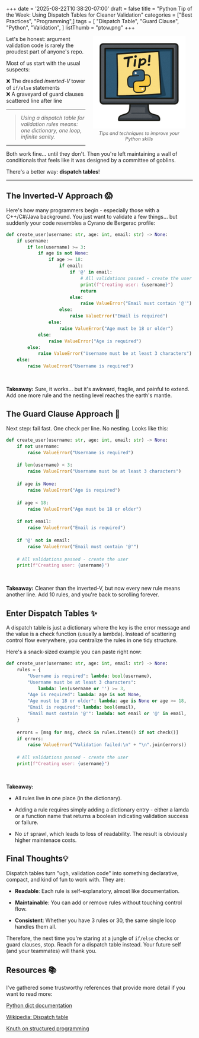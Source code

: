 +++
date = '2025-08-22T10:38:20-07:00'
draft = false
title = "Python Tip of the Week: Using Dispatch Tables for Cleaner Validation"
categories = ["Best Practices", "Programming",]
tags = [
    "Dispatch Table",
    "Guard Clause",
    "Python",
    "Validation",
]
listThumb = "ptow.png"
+++

<figure style="float: right; margin: 0 20px 10px 20px; width: 250px; text-align: center;">
  <img src="./ptow-trans.png" alt="Python Tip of the Week logo: Python Post-it note on monitor" width="250" style="display: block; margin: 0 auto;">
  <figcaption style="font-size: 0.9em; color: #555; margin-top: 5px;">
    <em>Tips and techniques to improve your Python skills</em>
  </figcaption>
</figure>

Let's be honest: argument validation code is rarely the proudest part of anyone's repo.  

Most of us start with the usual suspects:  

❌ The dreaded *inverted-V* tower of `if/else` statements  
❌ A graveyard of guard clauses scattered line after line  

---

> *Using a dispatch table for validation rules means: one dictionary, one loop, infinite sanity.*

---


Both work fine… until they don't. Then you're left maintaining a wall of conditionals that feels like it was designed by a committee of goblins.  

There's a better way: **dispatch tables**!

<!--more-->

---

## The Inverted-V Approach 😱

Here's how many programmers begin - especially those with a C++/C#/Java background. You just want to validate a few things… but suddenly your code resembles a Cyrano de Bergerac profile:

```python
def create_user(username: str, age: int, email: str) -> None:
    if username:
        if len(username) >= 3:
            if age is not None:
                if age >= 18:
                    if email:
                        if '@' in email:
                            # All validations passed - create the user
                            print(f"Creating user: {username}")
                            return
                        else:
                            raise ValueError("Email must contain '@'")
                    else:
                        raise ValueError("Email is required")
                else:
                    raise ValueError("Age must be 18 or older")
            else:
                raise ValueError("Age is required")
        else:
            raise ValueError("Username must be at least 3 characters")
    else:
        raise ValueError("Username is required")
```
<br/>

**Takeaway:**
Sure, it works… but it's awkward, fragile, and painful to extend. Add one more rule and the nesting level reaches the earth's mantle.

## The Guard Clause Approach 😬

Next step: fail fast. One check per line. No nesting. Looks like this:

```python
def create_user(username: str, age: int, email: str) -> None:
    if not username:
        raise ValueError("Username is required")
    
    if len(username) < 3:
        raise ValueError("Username must be at least 3 characters")
    
    if age is None:
        raise ValueError("Age is required")
    
    if age < 18:
        raise ValueError("Age must be 18 or older")
    
    if not email:
        raise ValueError("Email is required")
    
    if '@' not in email:
        raise ValueError("Email must contain '@'")
    
    # All validations passed - create the user
    print(f"Creating user: {username}")
```

<br/>

**Takeaway:**
Cleaner than the inverted-V, but now every new rule means another line. Add 10 rules, and you're back to scrolling forever.

## Enter Dispatch Tables ✨

A dispatch table is just a dictionary where the key is the error message and the value is a check function (usually a lambda).
Instead of scattering control flow everywhere, you centralize the rules in one tidy structure.

Here's a snack-sized example you can paste right now:

```python
def create_user(username: str, age: int, email: str) -> None:
    rules = {
        "Username is required": lambda: bool(username),
        "Username must be at least 3 characters":
            lambda: len(username or '') >= 3,
        "Age is required": lambda: age is not None,
        "Age must be 18 or older": lambda: age is None or age >= 18,
        "Email is required": lambda: bool(email),
        "Email must contain '@'": lambda: not email or '@' in email,
    }
    
    errors = [msg for msg, check in rules.items() if not check()]
    if errors:
        raise ValueError("Validation failed:\n" + "\n".join(errors))
    
    # All validations passed - create the user
    print(f"Creating user: {username}")
```

<br/>

**Takeaway:**

- All rules live in one place (in the dictionary).

- Adding a rule requires simply adding a dictionary entry - either a lamda or a function name that returns a boolean indicating validation success or failure.

- No `if` sprawl, which leads to loss of readability. The result is obviously higher maintenace costs.

## Final Thoughts💡

Dispatch tables turn "ugh, validation code" into something declarative, compact, and kind of fun to work with. They are: 

- **Readable**: Each rule is self-explanatory, almost like documentation.

- **Maintainable**: You can add or remove rules without touching control flow.

- **Consistent**: Whether you have 3 rules or 30, the same single loop handles them all.

Therefore, the next time you're staring at a jungle of `if/else` checks or guard clauses, stop.
Reach for a dispatch table instead. Your future self (and your teammates) will thank you.

## Resources 📚

I've gathered some trustworthy references that provide more detail if you want to read more:

[Python dict documentation](https://docs.python.org/3/library/stdtypes.html#dict)

[Wikipedia: Dispatch table](https://en.wikipedia.org/wiki/Dispatch_table)

[Knuth on structured programming](https://en.wikipedia.org/wiki/Structured_programming)
